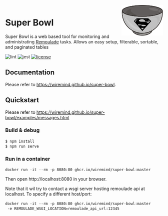 <img src="/src/assets/img/logo.png" align="right" width="131" />

# Super Bowl

Super Bowl is a web based tool for monitoring and administrating [Remoulade](https://github.com/wiremind/remoulade) tasks.
Allows an easy setup, filterable, sortable, and paginated tables

![lint](https://github.com/wiremind/super-bowl/workflows/lint/badge.svg)
![jest](https://github.com/wiremind/super-bowl/workflows/test/badge.svg)
[![license](https://img.shields.io/github/license/wiremind/super-bowl.svg)](https://github.com/wiremind/super-bowl/blob/master/LICENSE)


## Documentation

Please refer to https://wiremind.github.io/super-bowl.

## Quickstart

Please refer to https://wiremind.github.io/super-bowl/examples/messages.html

### Build & debug

```console
$ npm install
$ npm run serve
```

### Run in a container

```console
docker run -it --rm -p 8080:80 ghcr.io/wiremind/super-bowl:master
```

Then open http://localhost:8080 in your browser.

Note that it wil try to contact a wsgi server hosting remoulade api at localhost. To specify a different host/port:

```console
docker run -it --rm -p 8080:80 ghcr.io/wiremind/super-bowl:master
 -e REMOULADE_WSGI_LOCATION=remoulade_api_url:12345
```
